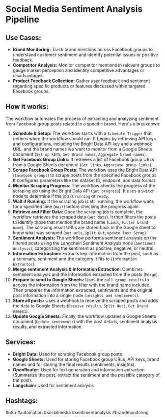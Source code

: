# Social Media Sentiment Analysis Pipeline

## Use Cases:

- **Brand Monitoring:** Track brand mentions across Facebook groups to understand customer sentiment and identify potential issues or positive feedback.
- **Competitor Analysis:** Monitor competitor mentions in relevant groups to gauge market perception and identify competitive advantages or disadvantages.
- **Product Feedback Collection:** Gather user feedback and sentiment regarding specific products or features discussed within targeted Facebook groups.

## How it works:

The workflow automates the process of extracting and analyzing sentiment from Facebook group posts related to a specific brand. Here's a breakdown:

1.  **Schedule & Setup:** The workflow starts with a `Schedule Trigger` that defines when the workflow should run. It begins by retrieving API keys and configurations, including the Bright Data API key and a webhook URL, and the brand names we want to monitor from a Google Sheets document (`Set up KEYS`, `Get Brand names`, `Aggregate brand names`).
2.  **Get Facebook Group Links:** It retrieves a list of Facebook group URLs from a Google Sheets document (`Get links`, `Aggregate group links`).
3.  **Scrape Facebook Group Posts:** The workflow uses the Bright Data API (`facebook groups`) to scrape posts from the specified Facebook groups. It configures parameters like the dataset ID, endpoint, and data format.
4.  **Monitor Scraping Progress:** The workflow checks the progress of the scraping job using the Bright Data API (`get progress`). It uses a `Switch` node to determine if the job is `running` or `ready`.
5.  **Wait if Running:** If the scraping job is still running, the workflow waits for a specified time (`Wait`) before checking the progress again.
6.  **Retrieve and Filter Data:** Once the scraping job is complete, the workflow retrieves the scraped data (`Get data`). It then filters the posts to identify those that mention the brand name (`Limit`, `Filter brand name`). The scraping result URLs are stored back in the Google sheet to know what was scraped (`set urls`, `Split Out`, `update last Scrap`).
7.  **Sentiment Analysis:** The workflow performs sentiment analysis on the filtered posts using the Langchain Sentiment Analysis node (`Sentiment Analysis`), categorizing the sentiment as positive, negative, or neutral.
8.  **Information Extraction:** Extracts key information from the post, such as a summary, sentiment and the category it fits to (`Information Extractor`).
9.  **Merge sentiment Analysis & Information Extraction:** Combines sentiment analysis and the information extracted from the posts (`Merge`).
10. **Prepare to send to Google Sheets:** Uses the `pull group results` to access the information from the filter with the brand name included. Then prepares the information extracted, sentiments and the original post information into a single node (`insights and sentiments`).
11. **Store all posts:** Uses a webhook to receive the scraped posts and adds the data to Google Sheets (`Receive results`, `Split Out1`, `Get Brand names1`).
12. **Update Google Sheets:** Finally, the workflow updates a Google Sheets document (`Update sentiments`) with the post details, sentiment analysis results, and extracted information.

## Services:

-   **Bright Data:** Used for scraping Facebook group posts.
-   **Google Sheets:** Used for storing Facebook group URLs, API keys, brand names and for storing the final results (sentiments, insights)
-   **OpenRouter:** Used for text generation and information extraction (Summarize the post, extract the sentiment and the possible category of the post).
-   **Langchain:** Used for sentiment analysis

## Hashtags:

#n8n #automation #socialmedia #sentimentanalysis #brandmonitoring
